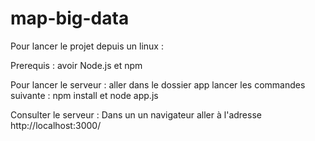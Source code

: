 # map-big-data

Pour lancer le projet depuis un linux :

Prerequis :
avoir Node.js et npm

Pour lancer le serveur :
aller dans le dossier app
lancer les commandes suivante :
npm install et node app.js

Consulter le serveur :
Dans un un navigateur aller à l'adresse http://localhost:3000/
